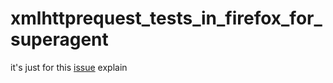 # xmlhttprequest_tests_in_firefox_for_superagent

it's just for this [issue](https://github.com/visionmedia/superagent/pull/883) explain
